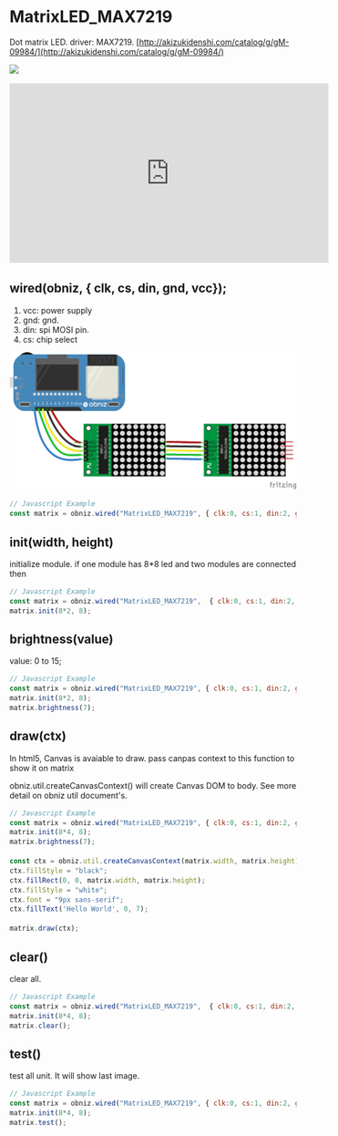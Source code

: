 # MatrixLED_MAX7219
Dot matrix LED. driver: MAX7219.
[http://akizukidenshi.com/catalog/g/gM-09984/](http://akizukidenshi.com/catalog/g/gM-09984/)

![](./max7129.jpg)


<iframe width="560" height="315" src="https://www.youtube.com/embed/5teMmFK1_FY" frameborder="0" allow="autoplay; encrypted-media" allowfullscreen></iframe>

## wired(obniz,  { clk, cs, din, gnd, vcc});

1. vcc: power supply
2. gnd: gnd.
3. din: spi MOSI pin.
4. cs: chip select
 
![](./wired.png)

```Javascript
// Javascript Example
const matrix = obniz.wired("MatrixLED_MAX7219", { clk:0, cs:1, din:2, gnd:3, vcc:4});
```

## init(width, height)
initialize module.
if one module has 8*8 led and two modules are connected then
```Javascript
// Javascript Example
const matrix = obniz.wired("MatrixLED_MAX7219",  { clk:0, cs:1, din:2, gnd:3, vcc:4});
matrix.init(8*2, 8);
```

## brightness(value)
value: 0 to 15;

```Javascript
// Javascript Example
const matrix = obniz.wired("MatrixLED_MAX7219", { clk:0, cs:1, din:2, gnd:3, vcc:4});
matrix.init(8*2, 8);
matrix.brightness(7);
```

## draw(ctx)
In html5, Canvas is avaiable to draw.
pass canpas context to this function to show it on matrix

obniz.util.createCanvasContext() will create Canvas DOM to body.
See more detail on obniz util document's.

```Javascript
// Javascript Example
const matrix = obniz.wired("MatrixLED_MAX7219", { clk:0, cs:1, din:2, gnd:3, vcc:4});
matrix.init(8*4, 8);
matrix.brightness(7);

const ctx = obniz.util.createCanvasContext(matrix.width, matrix.height);
ctx.fillStyle = "black";
ctx.fillRect(0, 0, matrix.width, matrix.height);
ctx.fillStyle = "white";
ctx.font = "9px sans-serif";
ctx.fillText('Hello World', 0, 7);

matrix.draw(ctx);
```

## clear()
clear all.

```Javascript
// Javascript Example
const matrix = obniz.wired("MatrixLED_MAX7219",  { clk:0, cs:1, din:2, gnd:3, vcc:4});
matrix.init(8*4, 8);
matrix.clear();
```

## test()
test all unit.
It will show last image.

```Javascript
// Javascript Example
const matrix = obniz.wired("MatrixLED_MAX7219", { clk:0, cs:1, din:2, gnd:3, vcc:4});
matrix.init(8*4, 8);
matrix.test();
```